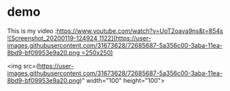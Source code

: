 # demo<br/>

This is my video  :https://www.youtube.com/watch?v=UoT2oava9ns&t=854s <br/>
[![Screenshot_20200119-124924 1122](https://user-images.githubusercontent.com/31673628/72685687-5a356c00-3aba-11ea-8bd9-bf09953e9a20.png =250x250)](https://www.youtube.com/watch?v=UoT2oava9ns&t=854s)

<img src=(https://user-images.githubusercontent.com/31673628/72685687-5a356c00-3aba-11ea-8bd9-bf09953e9a20.png)" width="100" height="100">

